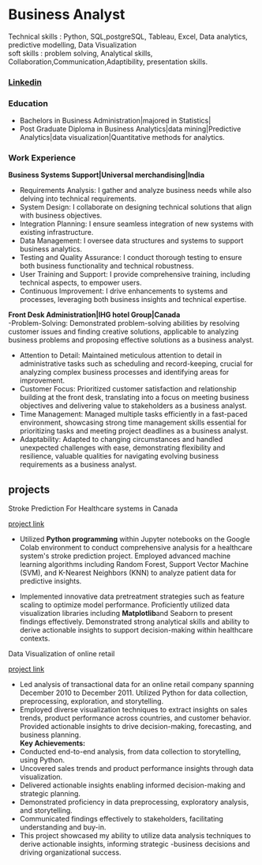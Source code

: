 # Business Analyst

Technical skills : Python, SQL,postgreSQL, Tableau, Excel, Data analytics, predictive modelling, Data Visualization  
soft skills : problem solving, Analytical skills, Collaboration,Communication,Adaptibility, presentation skills.  

### [Linkedin](https://www.linkedin.com/in/rutvidixitpatel/)

### Education
- Bachelors in Business Administration|majored in Statistics|   
- Post Graduate Diploma in Business Analytics|data mining|Predictive Analytics|data visualization|Quantitative methods for analytics.  

### Work Experience
**Business Systems Support|Universal merchandising|India**
- Requirements Analysis: I gather and analyze business needs while also delving into technical requirements.  
- System Design: I collaborate on designing technical solutions that align with business objectives.  
- Integration Planning: I ensure seamless integration of new systems with existing infrastructure.  
- Data Management: I oversee data structures and systems to support business analytics.  
- Testing and Quality Assurance: I conduct thorough testing to ensure both business functionality and technical robustness.  
- User Training and Support: I provide comprehensive training, including technical aspects, to empower users.  
- Continuous Improvement: I drive enhancements to systems and processes, leveraging both business insights and technical expertise.  

**Front Desk Administration|IHG hotel Group|Canada**  
 -Problem-Solving: Demonstrated problem-solving abilities by resolving customer issues and finding creative solutions, applicable to analyzing business problems and proposing effective solutions as a business analyst.  
- Attention to Detail: Maintained meticulous attention to detail in administrative tasks such as scheduling and record-keeping, crucial for analyzing complex business processes and identifying areas for improvement.  
- Customer Focus: Prioritized customer satisfaction and relationship building at the front desk, translating into a focus on meeting business objectives and delivering value to stakeholders as a business analyst.  
- Time Management: Managed multiple tasks efficiently in a fast-paced environment, showcasing strong time management skills essential for prioritizing tasks and meeting project deadlines as a business analyst.  
- Adaptability: Adapted to changing circumstances and handled unexpected challenges with ease, demonstrating flexibility and resilience, valuable qualities for navigating evolving business requirements as a business analyst.  

## projects
Stroke Prediction For Healthcare systems in Canada  

[project link](https://jupyter.org/try-jupyter/lab/index.html?path=notebooks%2FStroke_Prediction.ipynb)  

- Utilized **Python programming** within Jupyter notebooks on the Google Colab environment to conduct comprehensive analysis for a healthcare system's stroke prediction project. Employed advanced machine learning algorithms including Random Forest, Support Vector Machine (SVM), and K-Nearest Neighbors (KNN) to analyze patient data for predictive insights.  

- Implemented innovative data pretreatment strategies such as feature scaling to optimize model performance. Proficiently utilized data visualization libraries including **Matplotlib**and Seaborn to present findings effectively. Demonstrated strong analytical skills and ability to derive actionable insights to support decision-making within healthcare contexts.  

Data Visualization of online retail   

[project link](https://jupyter.org/try-jupyter/lab/index.html?path=notebooks%2FVisualization+Nov+20.ipynb)  

- Led analysis of transactional data for an online retail company spanning December 2010 to December 2011. Utilized Python for data collection, preprocessing, exploration, and storytelling.
- Employed diverse visualization techniques to extract insights on sales trends, product performance across countries, and customer behavior. Provided actionable insights to drive decision-making, forecasting, and business planning.  
**Key Achievements:**
- Conducted end-to-end analysis, from data collection to storytelling, using Python.  
- Uncovered sales trends and product performance insights through data visualization.  
- Delivered actionable insights enabling informed decision-making and strategic planning.  
- Demonstrated proficiency in data preprocessing, exploratory analysis, and storytelling.  
- Communicated findings effectively to stakeholders, facilitating understanding and buy-in.  
- This project showcased my ability to utilize data analysis techniques to derive actionable insights, informing strategic -business decisions and driving organizational success.  




